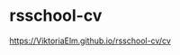 # rsschool-cv

<a href="https://ViktoriaElm.github.io/rsschool-cv/cv">https://ViktoriaElm.github.io/rsschool-cv/cv</a>
